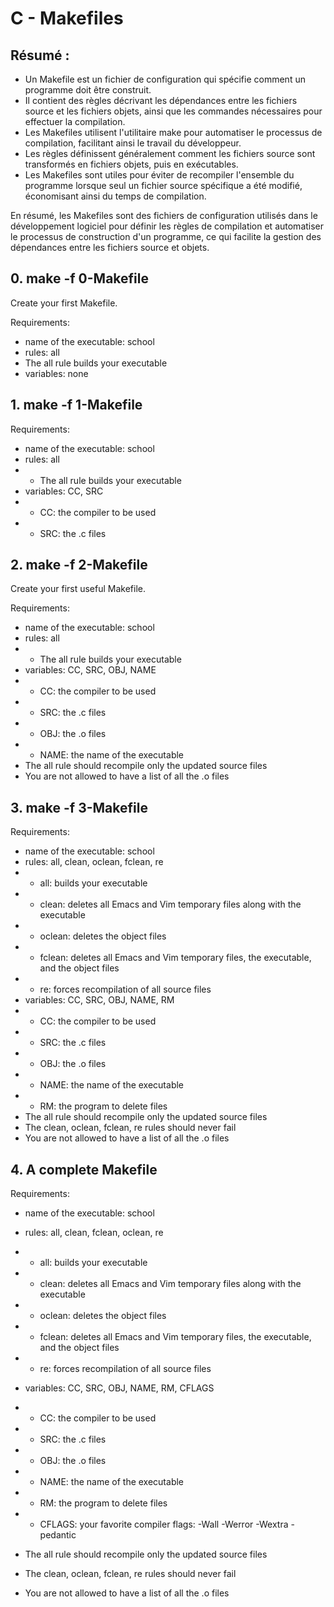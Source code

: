 # C - Makefiles

## Résumé :

* Un Makefile est un fichier de configuration qui spécifie comment un programme doit être construit.
* Il contient des règles décrivant les dépendances entre les fichiers source et les fichiers objets, ainsi que les commandes nécessaires pour effectuer la compilation.
* Les Makefiles utilisent l'utilitaire make pour automatiser le processus de compilation, facilitant ainsi le travail du développeur.
* Les règles définissent généralement comment les fichiers source sont transformés en fichiers objets, puis en exécutables.
* Les Makefiles sont utiles pour éviter de recompiler l'ensemble du programme lorsque seul un fichier source spécifique a été modifié, économisant ainsi du temps de compilation.


En résumé, les Makefiles sont des fichiers de configuration utilisés dans le développement logiciel pour définir les règles de compilation et automatiser le processus de construction d'un programme, ce qui facilite la gestion des dépendances entre les fichiers source et objets.

## 0. make -f 0-Makefile
Create your first Makefile.

Requirements:

* name of the executable: school
* rules: all
 * The all rule builds your executable
* variables: none

## 1. make -f 1-Makefile
Requirements:

* name of the executable: school
* rules: all
* * The all rule builds your executable
* variables: CC, SRC
* * CC: the compiler to be used
* * SRC: the .c files

## 2. make -f 2-Makefile
Create your first useful Makefile.

Requirements:

* name of the executable: school
* rules: all
* * The all rule builds your executable
* variables: CC, SRC, OBJ, NAME
* * CC: the compiler to be used
* * SRC: the .c files
* * OBJ: the .o files
* * NAME: the name of the executable
* The all rule should recompile only the updated source files
* You are not allowed to have a list of all the .o files

## 3. make -f 3-Makefile
Requirements:

* name of the executable: school
* rules: all, clean, oclean, fclean, re
* * all: builds your executable
* * clean: deletes all Emacs and Vim temporary files along with the executable
* * oclean: deletes the object files
* * fclean: deletes all Emacs and Vim temporary files, the executable, and the object files
* * re: forces recompilation of all source files
* variables: CC, SRC, OBJ, NAME, RM
* * CC: the compiler to be used
* * SRC: the .c files
* * OBJ: the .o files
* * NAME: the name of the executable
* * RM: the program to delete files
* The all rule should recompile only the updated source files
* The clean, oclean, fclean, re rules should never fail
* You are not allowed to have a list of all the .o files

## 4. A complete Makefile
Requirements:

* name of the executable: school
* rules: all, clean, fclean, oclean, re
* * all: builds your executable
* * clean: deletes all Emacs and Vim temporary files along with the executable
* * oclean: deletes the object files
* * fclean: deletes all Emacs and Vim temporary files, the executable, and the object files
* * re: forces recompilation of all source files
* variables: CC, SRC, OBJ, NAME, RM, CFLAGS
* * CC: the compiler to be used
* * SRC: the .c files
* * OBJ: the .o files
* * NAME: the name of the executable
* * RM: the program to delete files
* * CFLAGS: your favorite compiler flags: -Wall -Werror -Wextra -pedantic
* The all rule should recompile only the updated source files
* The clean, oclean, fclean, re rules should never fail

* You are not allowed to have a list of all the .o files
